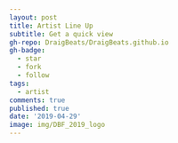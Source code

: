 ```yaml
---
layout: post
title: Artist Line Up
subtitle: Get a quick view
gh-repo: DraigBeats/DraigBeats.github.io
gh-badge:
  - star
  - fork
  - follow
tags:
  - artist
comments: true
published: true
date: '2019-04-29'
image: img/DBF_2019_logo
---
```

